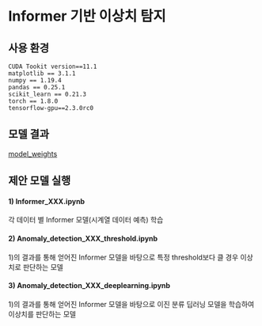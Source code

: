 # Informer 기반 이상치 탐지

## 사용 환경

```
CUDA Tookit version==11.1
matplotlib == 3.1.1
numpy == 1.19.4
pandas == 0.25.1
scikit_learn == 0.21.3
torch == 1.8.0
tensorflow-gpu==2.3.0rc0
```

## 모델 결과

[model_weights](https://drive.google.com/drive/folders/1fS87tveAffNPLDaR8yMeUBKecFKYGYu7?usp=sharing)

## 제안 모델 실행

#### 1) Informer_XXX.ipynb
각 데이터 별 Informer 모델(시계열 데이터 예측) 학습

#### 2) Anomaly_detection_XXX_threshold.ipynb
1)의 결과를 통해 얻어진 Informer 모델을 바탕으로 특정 threshold보다 클 경우 이상치로 판단하는 모델

#### 3) Anomaly_detection_XXX_deeplearning.ipynb
1)의 결과를 통해 얻어진 Informer 모델을 바탕으로 이진 분류 딥러닝 모델을 학습하여 이상치를 판단하는 모델

